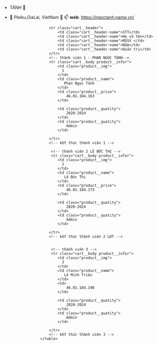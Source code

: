-  TÁNH 👀 
- 🌱 Pleiku,GiaLai, VietNam 💞️ 📫 
**web**: https://ngoctanh.name.vn/


                        <tr class="cart__header">
                            <td class="cart__header-name">STT</td>
                            <td class="cart__header-name">Họ và tên</td>
                            <td class="cart__header-name">MSSV </td>
                            <td class="cart__header-name">Năm</td>
                            <td class="cart__header-name">Quản trị</td>
                        </tr>
                        <!-- thành viên 1 - PHAN NGỌC TÁNH-->
                        <tr class="cart__body product__infor">
                            <td class="product__img">
                              1
                            </td>
                            <td class="product__name">
                               Phan Ngọc Tánh
                            </td>
                            <td class="product__price">
                                46.01.104.163
                            </td>
                           
                            <td class="product__quatity">
                                2020-2024
                            </td>
                            <td class="product__quatity">
                                Admin
                            </td>
                            
                        </tr>
                        <!-- kết thúc thành viên 1 -->

                         <!-- thành viên 2 LÊ ĐỨC THI -->
                         <tr class="cart__body product__infor">
                            <td class="product__img">
                              2
                            </td>
                            <td class="product__name">
                               Lê Đức Thi
                            </td>
                            <td class="product__price">
                                46.01.104.173
                            </td>
                           
                            <td class="product__quatity">
                                2020-2024
                            </td>
                            <td class="product__quatity">
                                Admin
                            </td>
                            
                        </tr>
                        <!-- kết thúc thành viên 2 LDT -->


                         <!-- thành viên 3 -->
                         <tr class="cart__body product__infor">
                            <td class="product__img">
                              3
                            </td>
                            <td class="product__name">
                               Lê Minh Triệu
                            </td>
                            <td>
                                46.01.104.198
                            </td>
                           
                            <td class="product__quatity">
                                2020-2024
                            </td>
                            <td class="product__quatity">
                                Admin
                            </td>
                            
                        </tr>
                        <!-- kết thúc thành viên 3 -->
                    </table>
 </div>
